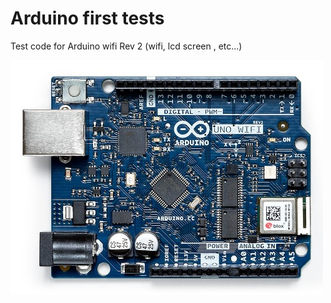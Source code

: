 # Arduino first tests

Test code for Arduino wifi Rev 2 (wifi, lcd screen , etc...)



![arduino image](images\arduino-pic.jpg)
